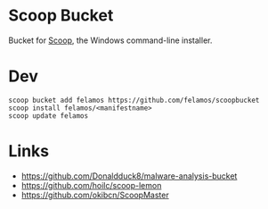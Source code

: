 # Scoop Bucket

Bucket for [Scoop](https://scoop.sh), the Windows command-line installer.

# Dev

```pwsh
scoop bucket add felamos https://github.com/felamos/scoopbucket
scoop install felamos/<manifestname>
scoop update felamos
```

# Links
- https://github.com/Donaldduck8/malware-analysis-bucket
- https://github.com/hoilc/scoop-lemon
- https://github.com/okibcn/ScoopMaster
